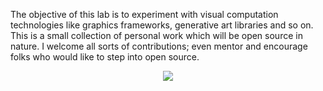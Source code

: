 <p>
The objective of this lab is to experiment with visual computation technologies like graphics frameworks, generative art libraries and so on. This is a small collection of personal work which will be open source in nature. I welcome all sorts of contributions; even mentor and encourage folks who would like to step into open source.
</p>

<p align="center"> 
  <img src="https://user-images.githubusercontent.com/19551058/169650258-e3dc1148-3c47-479d-bc15-8dd232578b77.png" />
</p>
